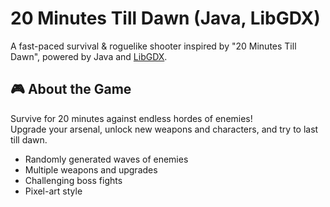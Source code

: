 # 20 Minutes Till Dawn (Java, LibGDX)

A fast-paced survival & roguelike shooter inspired by "20 Minutes Till Dawn", powered by Java and [LibGDX](https://libgdx.com).

## 🎮 About the Game

Survive for 20 minutes against endless hordes of enemies!  
Upgrade your arsenal, unlock new weapons and characters, and try to last till dawn.

- Randomly generated waves of enemies
- Multiple weapons and upgrades
- Challenging boss fights
- Pixel-art style
